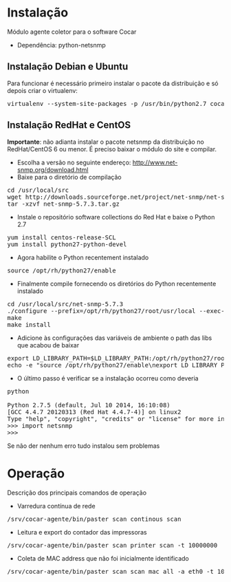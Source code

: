 Instalação
============

Módulo agente coletor para o software Cocar

* Dependência: python-netsnmp

Instalação Debian e Ubuntu
---------------------------------

Para funcionar é necessário primeiro instalar o pacote da distribuição e só depois criar o virtualenv:

<pre>
virtualenv --system-site-packages -p /usr/bin/python2.7 cocar-agente
</pre>

Instalação RedHat e CentOS
------------------------------

**Importante**: não adianta instalar o pacote netsnmp da distribuição no RedHat/CentOS 6 ou menor. É preciso baixar o módulo do site e compilar.

* Escolha a versão no seguinte endereço: http://www.net-snmp.org/download.html
* Baixe para o diretório de compilação

<pre>
cd /usr/local/src
wget http://downloads.sourceforge.net/project/net-snmp/net-snmp/5.7.3/net-snmp-5.7.3.tar.gz?r=&ts=1423067645&use_mirror=ufpr
tar -xzvf net-snmp-5.7.3.tar.gz
</pre>

* Instale o repositório software collections do Red Hat e baixe o Python 2.7

<pre>
yum install centos-release-SCL
yum install python27-python-devel
</pre>

* Agora habilite o Python recentement instalado

<pre>
source /opt/rh/python27/enable
</pre>

* Finalmente compile fornecendo os diretórios do Python recentemente instalado

<pre>
cd /usr/local/src/net-snmp-5.7.3
./configure --prefix=/opt/rh/python27/root/usr/local --exec-prefix=/opt/rh/python27/root/usr/local --with-python-modules
make
make install
</pre>

* Adicione às configurações das variáveis de ambiente o path das libs que acabou de baixar

<pre>
export LD_LIBRARY_PATH=$LD_LIBRARY_PATH:/opt/rh/python27/root/usr/local/lib
echo -e "source /opt/rh/python27/enable\nexport LD_LIBRARY_PATH=\$LD_LIBRARY_PATH:/opt/rh/python27/root/usr/local/lib" >> ~/.bashrc
</pre>

* O último passo é verificar se a instalação ocorreu como deveria

<pre>
python

Python 2.7.5 (default, Jul 10 2014, 16:10:08) 
[GCC 4.4.7 20120313 (Red Hat 4.4.7-4)] on linux2
Type "help", "copyright", "credits" or "license" for more information.
>>> import netsnmp
>>> 
</pre>

Se não der nenhum erro tudo instalou sem problemas


Operação
================

Descrição dos principais comandos de operação

* Varredura contínua de rede

<pre>
/srv/cocar-agente/bin/paster scan continous_scan
</pre>

* Leitura e export do contador das impressoras

<pre>
/srv/cocar-agente/bin/paster scan printer_scan -t 10000000
</pre>

* Coleta de MAC address que não foi inicialmente identificado

<pre>
/srv/cocar-agente/bin/paster scan scan_mac_all -a eth0 -t 10
</pre>
